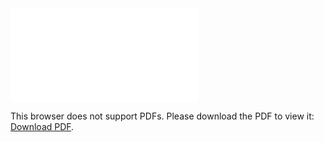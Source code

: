 <object data="christ-in-song/CIS1908pdfs/104.pdf" type="application/pdf" width="100%" height="1024px">
    <embed src="christ-in-song/CIS1908pdfs/104.pdf">
        <p>This browser does not support PDFs. Please download the PDF to view it: <a href="christ-in-song/CIS1908pdfs/104.pdf">Download PDF</a>.</p>
    </embed>
</object>
